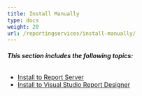```yaml
---
title: Install Manually
type: docs
weight: 20
url: /reportingservices/install-manually/
---
```


###### **This section includes the following topics:**
- [Install to Report Server](/pdf/reportingservices/install-to-report-server/)
- [Install to Visual Studio Report Designer](/pdf/reportingservices/install-to-visual-studio-report-designer/)
